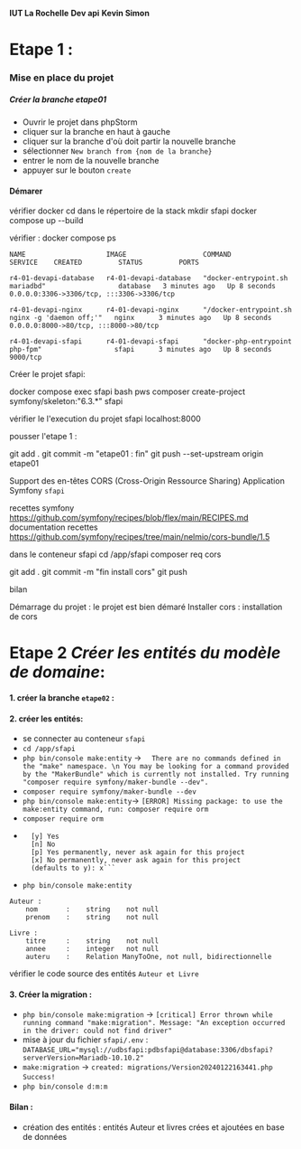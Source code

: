 **IUT La Rochelle**
**Dev api**
**Kevin Simon**

# Etape 1 :

### Mise en  place du projet

##### Créer la branche etape01

- Ouvrir le projet dans phpStorm
- cliquer sur la branche en haut à gauche 
- cliquer sur la branche d'où doit partir la nouvelle branche
- sélectionner `New branch from {nom de la branche}`
- entrer le  nom de la nouvelle branche
- appuyer sur le bouton `create`

#### Démarer 

vérifier docker
cd dans le répertoire de la stack
mkdir sfapi
docker compose up --build

vérifier : docker compose ps
```
NAME                    IMAGE                   COMMAND                                          SERVICE    CREATED         STATUS         PORTS                                                                                                                                                                     

r4-01-devapi-database   r4-01-devapi-database   "docker-entrypoint.sh mariadbd"                  database   3 minutes ago   Up 8 seconds   0.0.0.0:3306->3306/tcp, :::3306->3306/tcp                                                                                                                                 

r4-01-devapi-nginx      r4-01-devapi-nginx      "/docker-entrypoint.sh nginx -g 'daemon off;'"   nginx      3 minutes ago   Up 8 seconds   0.0.0.0:8000->80/tcp, :::8000->80/tcp                                                                                                                                     

r4-01-devapi-sfapi      r4-01-devapi-sfapi      "docker-php-entrypoint php-fpm"                  sfapi      3 minutes ago   Up 8 seconds   9000/tcp
```



Créer le projet sfapi:

docker compose exec sfapi bash
pws
composer create-project symfony/skeleton:"6.3.*" sfapi

vérifier le l'execution du projet sfapi
localhost:8000

pousser l'etape 1 :

git add .
git commit -m "etape01 : fin"
git push --set-upstream origin etape01


Support des en-têtes CORS (Cross-Origin Ressource Sharing)
Application Symfony `sfapi`

recettes symfony https://github.com/symfony/recipes/blob/flex/main/RECIPES.md
documentation recettes
https://github.com/symfony/recipes/tree/main/nelmio/cors-bundle/1.5

dans le conteneur sfapi
cd /app/sfapi
composer req cors

git add .
git commit -m "fin install cors"
git push

bilan 

Démarrage du projet : le projet est bien démaré
Installer cors : installation de cors  


# Etape 2 *Créer les entités du modèle de domaine*:

#### 1. créer la branche `etape02` :

#### 2. créer les entités:
- se connecter au conteneur `sfapi`
- `cd /app/sfapi`
- `php bin/console make:entity` -> `  There are no commands defined in the "make" namespace. \n You may be looking for a command provided by the "MakerBundle" which is currently not installed. Try running "composer require symfony/maker-bundle --dev".`
- `composer require symfony/maker-bundle --dev` 
- `php bin/console make:entity`->  `[ERROR] Missing package: to use the make:entity command, run: composer require orm`
- `composer require orm`
- ```Do you want to include Docker configuration from recipes?
    [y] Yes
    [n] No
    [p] Yes permanently, never ask again for this project
    [x] No permanently, never ask again for this project
    (defaults to y): x```
- `php bin/console make:entity`

```
Auteur :
	nom       :    string    not null
	prenom    :    string    not null

Livre :
	titre     :    string    not null
	annee     :    integer   not null 
	auteru    :    Relation ManyToOne, not null, bidirectionnelle
```

vérifier le code source des entités `Auteur et Livre`

#### 3. Créer la migration :

- `php bin/console make:migration` -> `[critical] Error thrown while running command "make:migration". Message: "An exception occurred in the driver: could not find driver"`
- mise à jour du fichier `sfapi/.env` : `DATABASE_URL="mysql://udbsfapi:pdbsfapi@database:3306/dbsfapi?serverVersion=Mariadb-10.10.2"`
- `make:migration` -> `created: migrations/Version20240122163441.php` `Success!`
- `php bin/console d:m:m`


#### Bilan :

- création des entités : entités Auteur et livres crées et ajoutées en base de données